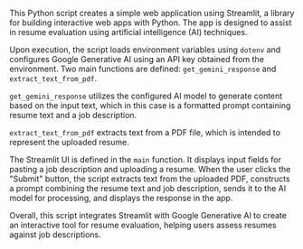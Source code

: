 This Python script creates a simple web application using Streamlit, a library for building interactive web apps with Python. The app is designed to assist in resume evaluation using artificial intelligence (AI) techniques.

Upon execution, the script loads environment variables using `dotenv` and configures Google Generative AI using an API key obtained from the environment. Two main functions are defined: `get_gemini_response` and `extract_text_from_pdf`. 

`get_gemini_response` utilizes the configured AI model to generate content based on the input text, which in this case is a formatted prompt containing resume text and a job description. 

`extract_text_from_pdf` extracts text from a PDF file, which is intended to represent the uploaded resume.

The Streamlit UI is defined in the `main` function. It displays input fields for pasting a job description and uploading a resume. When the user clicks the "Submit" button, the script extracts text from the uploaded PDF, constructs a prompt combining the resume text and job description, sends it to the AI model for processing, and displays the response in the app.

Overall, this script integrates Streamlit with Google Generative AI to create an interactive tool for resume evaluation, helping users assess resumes against job descriptions.
